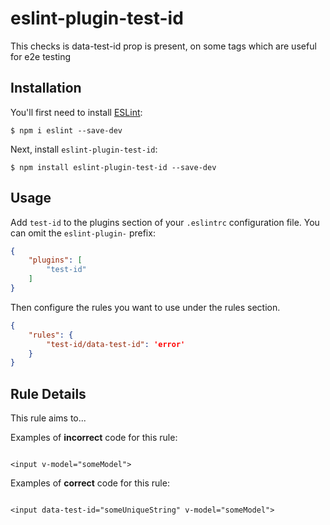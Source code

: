 # eslint-plugin-test-id

This checks is data-test-id prop is present, on some tags which are useful for e2e testing

## Installation

You'll first need to install [ESLint](http://eslint.org):

```
$ npm i eslint --save-dev
```

Next, install `eslint-plugin-test-id`:

```
$ npm install eslint-plugin-test-id --save-dev
```


## Usage

Add `test-id` to the plugins section of your `.eslintrc` configuration file. You can omit the `eslint-plugin-` prefix:

```json
{
    "plugins": [
        "test-id"
    ]
}
```


Then configure the rules you want to use under the rules section.

```json
{
    "rules": {
        "test-id/data-test-id": 'error'
    }
}
```

## Rule Details

This rule aims to...

Examples of **incorrect** code for this rule:

```vue

<input v-model="someModel">

```

Examples of **correct** code for this rule:

```vue

<input data-test-id="someUniqueString" v-model="someModel">

```